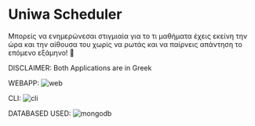 # Uniwa Scheduler 
Μπορείς να ενημερώνεσαι στιγμιαία για το τι μαθήματα έχεις εκείνη την ώρα και την αίθουσα του χωρίς να ρωτάς και να παίρνεις απάντηση το επόμενο εξάμηνο! 🙂

DISCLAIMER: Both Applications are in Greek

WEBAPP:
![web](https://user-images.githubusercontent.com/30930688/164054158-c6cf78a6-412d-446f-a969-667c0d6cb52b.png)


CLI:
![cli](https://user-images.githubusercontent.com/30930688/164053519-81df953a-e42b-4932-934a-cce4b5d9073c.png)


DATABASED USED:
![mongodb](https://webimages.mongodb.com/_com_assets/cms/kuzt9r42or1fxvlq2-Meta_Generic.png)
